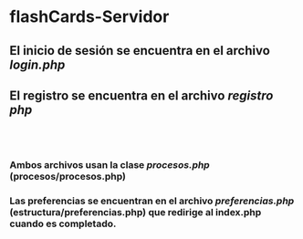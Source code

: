 # flashCards-Servidor
<h2>El inicio de sesión se encuentra en el archivo <i>login.php</i></h2>
<h2>El registro se encuentra en el archivo <i>registro php</i></h2>
<br><br>
<h3>Ambos archivos usan la clase <i>procesos.php</i> (procesos/procesos.php)</h2>
<h3>Las preferencias se encuentran en el archivo <i>preferencias.php</i> (estructura/preferencias.php) que redirige al index.php cuando es completado.</h3>
